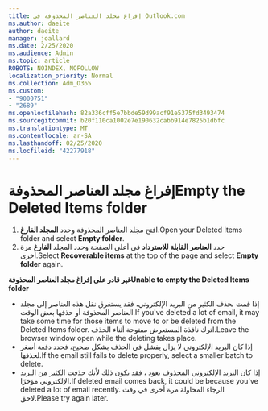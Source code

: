 ```yaml
---
title: إفراغ مجلد العناصر المحذوفة في Outlook.com
ms.author: daeite
author: daeite
manager: joallard
ms.date: 2/25/2020
ms.audience: Admin
ms.topic: article
ROBOTS: NOINDEX, NOFOLLOW
localization_priority: Normal
ms.collection: Adm_O365
ms.custom:
- "9000751"
- "2689"
ms.openlocfilehash: 82a336cff5e7bbde59d99acf91e5375fd3493474
ms.sourcegitcommit: b20f110ca1002e7e190632cabb914e7825b1dbfc
ms.translationtype: MT
ms.contentlocale: ar-SA
ms.lasthandoff: 02/25/2020
ms.locfileid: "42277918"
---
```

# <a name="empty-the-deleted-items-folder"></a><span data-ttu-id="c63d2-102">إفراغ مجلد العناصر المحذوفة</span><span class="sxs-lookup"><span data-stu-id="c63d2-102">Empty the Deleted Items folder</span></span>

1. <span data-ttu-id="c63d2-103">افتح مجلد العناصر المحذوفة وحدد **المجلد الفارغ**.</span><span class="sxs-lookup"><span data-stu-id="c63d2-103">Open your Deleted Items folder and select **Empty folder**.</span></span>
2. <span data-ttu-id="c63d2-104">حدد **العناصر القابلة للاسترداد** في أعلى الصفحة وحدد المجلد **الفارغ** مرة أخرى.</span><span class="sxs-lookup"><span data-stu-id="c63d2-104">Select **Recoverable items** at the top of the page and select **Empty folder** again.</span></span>

<span data-ttu-id="c63d2-105">**غير قادر على إفراغ مجلد العناصر المحذوفة**</span><span class="sxs-lookup"><span data-stu-id="c63d2-105">**Unable to empty the Deleted Items folder**</span></span>

- <span data-ttu-id="c63d2-106">إذا قمت بحذف الكثير من البريد الإلكتروني، فقد يستغرق نقل هذه العناصر إلى مجلد العناصر المحذوفة أو حذفها بعض الوقت.</span><span class="sxs-lookup"><span data-stu-id="c63d2-106">If you've deleted a lot of email, it may take some time for those items to move to or be deleted from the Deleted Items folder.</span></span> <span data-ttu-id="c63d2-107">اترك نافذة المستعرض مفتوحة أثناء الحذف.</span><span class="sxs-lookup"><span data-stu-id="c63d2-107">Leave the browser window open while the deleting takes place.</span></span>
- <span data-ttu-id="c63d2-108">إذا كان البريد الإلكتروني لا يزال يفشل في الحذف بشكل صحيح، فحدد دفعة أصغر لحذفها.</span><span class="sxs-lookup"><span data-stu-id="c63d2-108">If the email still fails to delete properly, select a smaller batch to delete.</span></span>
- <span data-ttu-id="c63d2-109">إذا كان البريد الإلكتروني المحذوف يعود ، فقد يكون ذلك لأنك حذفت الكثير من البريد الإلكتروني مؤخرًا.</span><span class="sxs-lookup"><span data-stu-id="c63d2-109">If deleted email comes back, it could be because you've deleted a lot of email recently.</span></span> <span data-ttu-id="c63d2-110">الرجاء المحاولة مرة أخرى في وقت لاحق.</span><span class="sxs-lookup"><span data-stu-id="c63d2-110">Please try again later.</span></span>